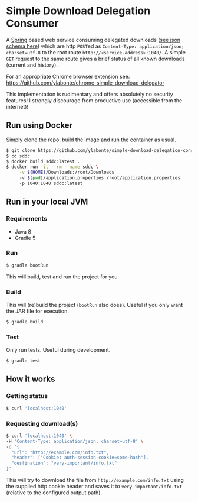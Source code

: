 # Simple Download Delegation Consumer

A [Spring](https://spring.io/) based web service consuming delegated
downloads ([see json schema here](https://gist.github.com/ylabonte/79d36b4f17635d7661bcac75677cd216#file-downloadrequests-schema-json))
which are http `POST`ed as `Content-Type: application/json; charset=utf-8`
to the root route `http://<service-address>:1040/`.
A simple `GET` request to the same route gives a brief status of all
known downloads (current and history).

For an appropriate Chrome browser extension see: https://github.com/ylabonte/chrome-simple-download-delegator

This implementation is rudimentary and offers absolutely no security 
features! I strongly discourage from productive use (accessible from
the internet)!

## Run using Docker

Simply clone the repo, build the image and run the container as usual.
```bash
$ git clone https://github.com/ylabonte/simple-download-delegation-consumer.git sddc
$ cd sddc
$ docker build sddc:latest .
$ docker run -it --rm --name sddc \
     -v ${HOME}/Downloads:/root/Downloads 
     -v $(pwd)/application.properties:/root/application.properties
     -p 1040:1040 sddc:latest
``` 

## Run in your local JVM

### Requirements
* Java 8
* Gradle 5

### Run
```bash
$ gradle bootRun
```
This will build, test and run the project for you.

### Build
This will (re)build the project (`bootRun` also does). Useful if you
only want the JAR file for execution.
```bash
$ gradle build
```

### Test
Only run tests. Useful during development.
```bash
$ gradle test
```

## How it works

### Getting status
```bash
$ curl 'localhost:1040'
```

### Requesting download(s)
```bash
$ curl 'localhost:1040' \
-H 'Content-Type: application/json; charset=utf-8' \
-d '{
  "url": "http://example.com/info.txt",
  "header": ["Cookie: auth-session-cookie=some-hash"],
  "destination": "very-important/info.txt"
}'
```
This will try to download the file from `http://example.com/info.txt`
using the supplied http cookie header and saves it to
`very-important/info.txt` (relative to the configured output path).